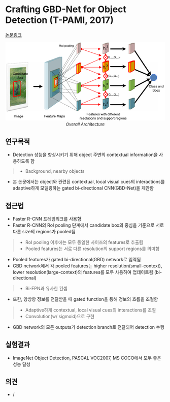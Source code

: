 # Crafting GBD-Net for Object Detection (T-PAMI, 2017)

[논문링크](https://ieeexplore.ieee.org/abstract/document/8017422)

<p align="center">
    <img width="600" alt='fig1' src="../img/zeng2017crafting.png?raw=true"></br>
    <em><font size=2>Overall Architecture</font></em>
</p>

## 연구목적
- Detection 성능을 향상시키기 위해 object 주변의 contextual information을 사용하도록 함
> - Background, nearby objects
- 본 논문에서는 object와 관련된 contextual, local visual cues의 interactions를 adaptive하게 모델링하는 gated bi-directional CNN(GBD-Net)을 제안함

## 접근법
- Faster R-CNN 프레임워크를 사용함
- Faster R-CNN의 RoI pooling 단계에서 candidate box의 중심을 기준으로 서로 다른 size의 regions가 pooled됨
> - RoI pooling 이후에는 모두 동일한 사이즈의 features로 추출됨
> - Pooled features는 서로 다른 resolution의 support regions를 의미함
- Pooled features가 gated bi-directional(GBD) network로 입력됨
- GBD network에서 각 pooled features는 higher resolution(small-context), lower resolution(large-context)의 features를 모두 사용하여 업데이트됨 (bi-directional)
> - Bi-FPN과 유사한 컨셉
- 또한, 양방향 정보를 전달받을 때 gated function을 통해 정보의 흐름을 조절함
> - Adaptive하게 contextual, local visual cues의 interactions를 조절
> - Convolution(w/ sigmoid)으로 구현
- GBD network의 모든 outputs가 detection branch로 전달되어 detection 수행

## 실험결과
- ImageNet Object Detection, PASCAL VOC2007, MS COCO에서 모두 좋은 성능 달성

## 의견
- / 
